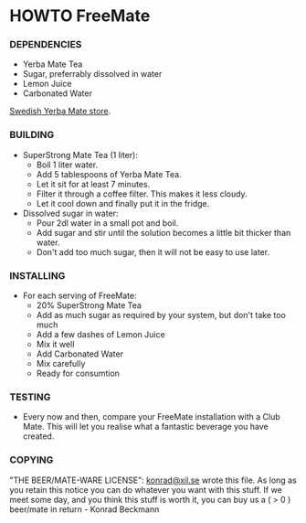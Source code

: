 # HOWTO FreeMate

### DEPENDENCIES
- Yerba Mate Tea
- Sugar, preferrably dissolved in water
- Lemon Juice
- Carbonated Water

[Swedish Yerba Mate store](https://www.yerba.se/).

### BUILDING
- SuperStrong Mate Tea (1 liter):
  - Boil 1 liter water.
  - Add 5 tablespoons of Yerba Mate Tea.
  - Let it sit for at least 7 minutes.
  - Filter it through a coffee filter. This makes it less cloudy.
  - Let it cool down and finally put it in the fridge.
- Dissolved sugar in water:
  - Pour 2dl water in a small pot and boil.
  - Add sugar and stir until the solution becomes a little bit thicker than water.
  - Don't add too much sugar, then it will not be easy to use later.

### INSTALLING
- For each serving of FreeMate:
  - 20% SuperStrong Mate Tea
  - Add as much sugar as required by your system, but don't take too much
  - Add a few dashes of Lemon Juice
  - Mix it well
  - Add Carbonated Water
  - Mix carefully
  - Ready for consumtion

### TESTING
- Every now and then, compare your FreeMate installation with a Club Mate. This will let you realise what a fantastic beverage you have created.


### COPYING
"THE BEER/MATE-WARE LICENSE":
<konrad@xil.se> wrote this file. As long as you retain this notice you
can do whatever you want with this stuff. If we meet some day, and you think
this stuff is worth it, you can buy us a ( > 0 ) beer/mate in return - Konrad Beckmann
